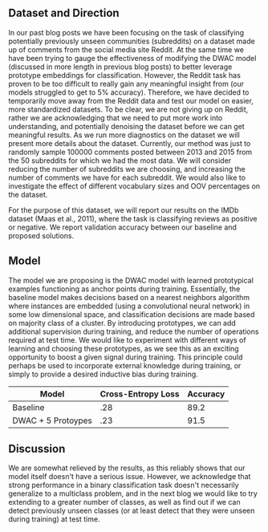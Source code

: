 ## Dataset and Direction
In our past blog posts we have been focusing on the task of classifying potentially previously unseen communities (subreddits) 
on a  dataset made up of comments from the social media site Reddit. At the same time we have been trying to gauge the
effectiveness of modifying the DWAC model (discussed in more length in previous blog posts) to better leverage prototype
embeddings for classification. However, the Reddit task has proven to be too difficult to really gain any meaningful insight
from (our models struggled to get to 5% accuracy). Therefore, we have decided to temporarily move away from the Reddit data
and test our model on easier, more standardized datasets. To be clear, we are not giving up on Reddit, rather we are 
acknowledging that we need to put more work into understanding, and potentially denoising the dataset before we can get
meaningful results. As we run more diagnostics on the dataset we will present more details about the dataset. Currently, our method was just to randomly sample 100000 comments posted between 2013 and 2015 from the 50 subreddits for which we had the most data. We will consider reducing the number of subreddits we are choosing, and increasing the number of comments we have for each subreddit. We would also like to investigate the effect of different vocabulary sizes and OOV percentages on the dataset. 

For the purpose of this dataset, we will report our results on the IMDb dataset (Maas et al., 2011), where the task is 
classifying reviews as positive or negative. We report validation accuracy between our baseline and proposed solutions.


## Model
The model we are proposing is the DWAC model with learned prototypical examples functioning as anchor points during training.
Essentially, the baseline model makes decisions based on a nearest neighbors algorithm where instances are embedded (using a convolutional neural network) in some low dimensional space, and classification decisions are made based on majority class of a cluster. By introducing prototypes, we can add additional supervision during training, and reduce the number of operations required at test time. We would like to experiment with different ways of learning and choosing these prototypes, as we see this as an exciting opportunity to boost a given signal during training. This principle could perhaps be used to incorporate external knowledge during training, or simply to provide a desired inductive bias during training.

|Model| Cross-Entropy Loss | Accuracy|
|-----|--------------------|---------|
|Baseline     | .28        |  89.2   |
| DWAC + 5 Protoypes |   .23  |   91.5  |

## Discussion

We are somewhat relieved by the results, as this reliably shows that our model itself doesn't have a serious issue. However,
we acknowledge that strong performance in a binary classification task doesn't necessarily generalize to a multiclass problem, and in the next blog we would like to try extending to a greater number of classes, as well as find out if we can detect previously unseen classes (or at least detect that they were unseen during training) at test time.
